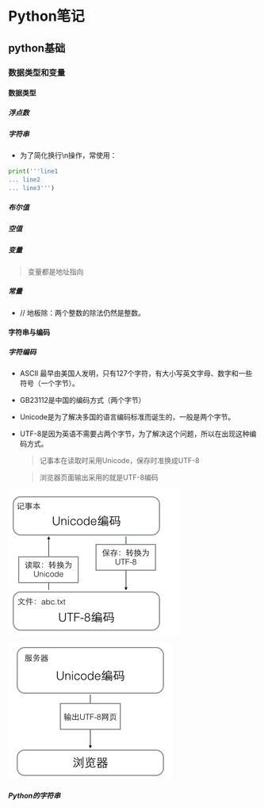 # Python笔记



## python基础

### 数据类型和变量

#### 数据类型

##### 浮点数

##### 字符串

* 为了简化换行\n操作，常使用：

```python
print('''line1
... line2
... line3''')
```

##### 布尔值

##### 空值

##### 变量

> 变量都是地址指向

##### 常量

* // 地板除：两个整数的除法仍然是整数。

 #### 字符串与编码

##### 字符编码

* ASCII 最早由美国人发明，只有127个字符，有大小写英文字母、数字和一些符号（一个字节）。

* GB23112是中国的编码方式（两个字节）

* Unicode是为了解决多国的语言编码标准而诞生的，一般是两个字节。

* UTF-8是因为英语不需要占两个字节，为了解决这个问题，所以在出现这种编码方式。

  >记事本在读取时采用Unicode，保存时准换成UTF-8

  > 浏览器页面输出采用的就是UTF-8编码

![编码图1](images\编码图1.png)

![编码图2](images\编码图2.png)



##### Python的字符串

